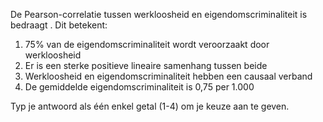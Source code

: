 De Pearson-correlatie tussen werkloosheid en eigendomscriminaliteit is bedraagt . Dit betekent:

1.	75% van de eigendomscriminaliteit wordt veroorzaakt door werkloosheid
2.	Er is een sterke positieve lineaire samenhang tussen beide
3.	Werkloosheid en eigendomscriminaliteit hebben een causaal verband
4.	De gemiddelde eigendomscriminaliteit is 0,75 per 1.000

Typ je antwoord als één enkel getal (1-4) om je keuze aan te geven.